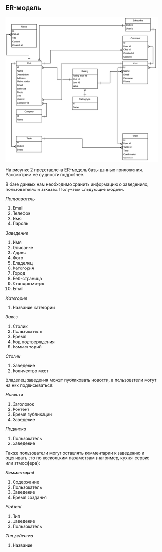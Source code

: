## ER-модель
![Рис. 2 ER-модель базы данных](./er.png)

На рисунке 2 представлена ER-модель базы данных приложения. Рассмотрим ее сущности подробнее.

В базе данных нам необходимо хранить информацию о заведениях, пользователях и заказах. Получаем следующие модели:

_Пользователь_
1. Email
2. Телефон
3. Имя
4. Пароль

_Заведение_
1. Имя
3. Описание
6. Адрес
7. Фото
8. Владелец
8. Категория
9. Город
11. Веб-страница
12. Станция метро
13. Email

_Категория_
1. Название категории

_Заказ_
1. Столик
2. Пользователь
2. Время
5. Код подтверждения
6. Комментарий

_Столик_
1. Заведение
3. Количество мест

Владелец заведения может публиковать новости, а пользователи могут на них подписываться:

_Новости_
1. Заголовок
2. Контент
3. Время публикации
4. Заведение

_Подписка_
1. Пользователь
2. Заведение

Также пользователи могут оставлять комментарии к заведению и оценивать его по нескольким параметрам (например, кухня, сервис или атмосфера):

_Комментарий_
1. Содержание
2. Пользователь
3. Заведение
4. Время создания

_Рейтинг_
1. Тип
2. Заведение
3. Пользователь

_Тип рейтинга_
1. Название

